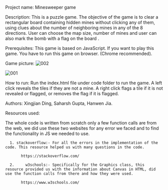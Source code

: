 Project name: Minesweeper game



Description: This is a puzzle game. The objective of the game is to clear a rectangular board containing hidden mines without clicking any of them, using clues about the number of neighboring mines in any of the 8 directions. 
User can choose the map size, number of mines and user can also mark the bomb with a flag on the board .


Prerequisites:
           This game is based on JavaScript. If you want to play this game. You have to run this game on browser. (Chrome recommended).

Game picture:
![002](http://github.com/saharshgupta/Minesweeper-JS/raw/master/Documentation/images/002.PNG)

![001](http://github.com/saharshgupta/Minesweeper-JS/raw/master/Documentation/images/001.PNG)





How to run:
Run the index.html file under code folder to run the game.
A left click reveals the tiles if they are not a mine.
A right click flags a tile if it is not revealed or flagged, or removes the flag if it is flagged.


Authors: Xingjian Ding, Saharsh Gupta, Hanwen Jia.

Resources used:

The whole code is written from scratch only a few function calls are from the web, we did use these two websites for any error we faced and to find the functionality in JS we needed to use.

      1. stackoverflow:- For all the errors in the implementation of the code. This resource helped us with many questions in the code.

           https://stackoverflow.com/

      2.	 w3schools:- Specifically for the Graphics class, this resource provided us with the information about Canvas in HTML, did use the function calls from there and how they were used.

           https://www.w3schools.com/

